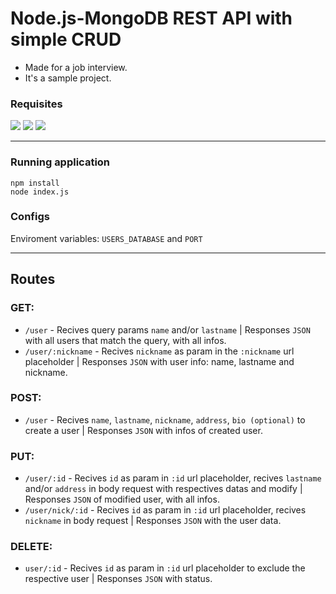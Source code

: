 # Node.js-MongoDB REST API with simple CRUD

+ Made for a job interview.
+ It's a sample project.


### Requisites
![](https://img.shields.io/npm/v/npm.svg?logo=npm)
![](https://img.shields.io/badge/MongoDB-LTS-informational?style=flat&logo=mongodb&logoColor=green&color=green)
![](https://img.shields.io/badge/Node->=12.18.3-informational?style=flat&logo=node.js&logoColor=green&color=green)

---

### Running application
    npm install
    node index.js

### Configs
Enviroment variables: `USERS_DATABASE` and `PORT`

---

## Routes
### GET:
+ `/user` - Recives query params `name` and/or `lastname` | Responses `JSON` with all users that match the query, with all infos. 
+ `/user/:nickname` - Recives `nickname` as param in the `:nickname` url placeholder | Responses `JSON` with user info: name, lastname and nickname.

### POST:
+ `/user` - Recives `name`, `lastname`, `nickname`, `address`, `bio (optional)` to create a user | Responses `JSON` with infos of created user.

### PUT:
+ `/user/:id` - Recives `id` as param in `:id` url placeholder, recives `lastname` and/or `address` in body request with respectives datas and modify | Responses `JSON` of modified user, with all infos.
+ `/user/nick/:id` - Recives `id` as param in `:id` url placeholder, recives `nickname` in body request | Responses `JSON` with the user data.

### DELETE:
+ `user/:id` - Recives `id` as param in `:id` url placeholder to exclude the respective user | Responses `JSON` with status.
